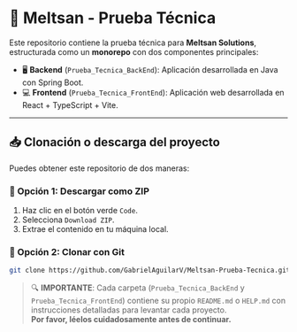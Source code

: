 # 🧪 Meltsan - Prueba Técnica

Este repositorio contiene la prueba técnica para **Meltsan Solutions**, estructurada como un **monorepo** con dos componentes principales:

- 🖥️ **Backend** (`Prueba_Tecnica_BackEnd`): Aplicación desarrollada en Java con Spring Boot.
- 💻 **Frontend** (`Prueba_Tecnica_FrontEnd`): Aplicación web desarrollada en React + TypeScript + Vite.

---

## 📥 Clonación o descarga del proyecto

Puedes obtener este repositorio de dos maneras:

### 🔽 Opción 1: Descargar como ZIP

1. Haz clic en el botón verde `Code`.
2. Selecciona `Download ZIP`.
3. Extrae el contenido en tu máquina local.

### 🔗 Opción 2: Clonar con Git

```bash
git clone https://github.com/GabrielAguilarV/Meltsan-Prueba-Tecnica.git
```

> 🔍 **IMPORTANTE**: Cada carpeta (`Prueba_Tecnica_BackEnd` y `Prueba_Tecnica_FrontEnd`) contiene su propio `README.md` o `HELP.md` con instrucciones detalladas para levantar cada proyecto.  
> **Por favor, léelos cuidadosamente antes de continuar.**
